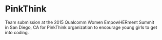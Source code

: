 # PinkThink

Team submission at the 2015 Qualcomm Women EmpowHERment Summit in San Diego, CA for PinkThink organization to encourage young girls to get into coding.
